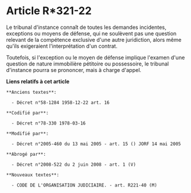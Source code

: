 # Article R*321-22

Le tribunal d'instance connaît de toutes les demandes incidentes, exceptions ou moyens de défense, qui ne soulèvent pas une
question relevant de la compétence exclusive d'une autre juridiction, alors même qu'ils exigeraient l'interprétation d'un
contrat.

Toutefois, si l'exception ou le moyen de défense implique l'examen d'une question de nature immobilière pétitoire ou
possessoire, le tribunal d'instance pourra se prononcer, mais à charge d'appel.

**Liens relatifs à cet article**

	**Anciens textes**:

	  - Décret n°58-1284 1958-12-22 art. 16

	**Codifié par**:

	  - Décret n°78-330 1978-03-16

	**Modifié par**:

	  - Décret n°2005-460 du 13 mai 2005 - art. 15 () JORF 14 mai 2005

	**Abrogé par**:

	  - Décret n°2008-522 du 2 juin 2008 - art. 1 (V)

	**Nouveaux textes**:

	  - CODE DE L'ORGANISATION JUDICIAIRE. - art. R221-40 (M)
